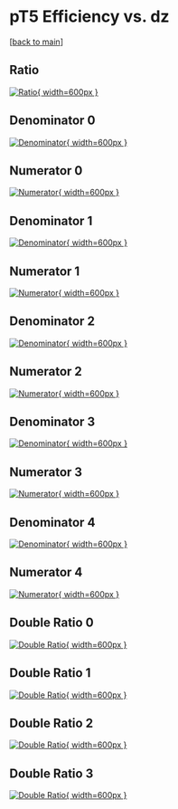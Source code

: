 # pT5 Efficiency vs. dz

[[back to main](./)]



## Ratio

[![Ratio](../mtv/var/pT5_vtr_211_-1_eff_dz.png){ width=600px }](../mtv/var/pT5_vtr_211_-1_eff_dz.pdf)

## Denominator 0

[![Denominator](../mtv/den/pT5_vtr_211_-1_eff_dz_den0.png){ width=600px }](../mtv/den/pT5_vtr_211_-1_eff_dz_den0.pdf)

## Numerator 0

[![Numerator](../mtv/num/pT5_vtr_211_-1_eff_dz_num0.png){ width=600px }](../mtv/num/pT5_vtr_211_-1_eff_dz_num0.pdf)

## Denominator 1

[![Denominator](../mtv/den/pT5_vtr_211_-1_eff_dz_den1.png){ width=600px }](../mtv/den/pT5_vtr_211_-1_eff_dz_den1.pdf)

## Numerator 1

[![Numerator](../mtv/num/pT5_vtr_211_-1_eff_dz_num1.png){ width=600px }](../mtv/num/pT5_vtr_211_-1_eff_dz_num1.pdf)

## Denominator 2

[![Denominator](../mtv/den/pT5_vtr_211_-1_eff_dz_den2.png){ width=600px }](../mtv/den/pT5_vtr_211_-1_eff_dz_den2.pdf)

## Numerator 2

[![Numerator](../mtv/num/pT5_vtr_211_-1_eff_dz_num2.png){ width=600px }](../mtv/num/pT5_vtr_211_-1_eff_dz_num2.pdf)

## Denominator 3

[![Denominator](../mtv/den/pT5_vtr_211_-1_eff_dz_den3.png){ width=600px }](../mtv/den/pT5_vtr_211_-1_eff_dz_den3.pdf)

## Numerator 3

[![Numerator](../mtv/num/pT5_vtr_211_-1_eff_dz_num3.png){ width=600px }](../mtv/num/pT5_vtr_211_-1_eff_dz_num3.pdf)

## Denominator 4

[![Denominator](../mtv/den/pT5_vtr_211_-1_eff_dz_den4.png){ width=600px }](../mtv/den/pT5_vtr_211_-1_eff_dz_den4.pdf)

## Numerator 4

[![Numerator](../mtv/num/pT5_vtr_211_-1_eff_dz_num4.png){ width=600px }](../mtv/num/pT5_vtr_211_-1_eff_dz_num4.pdf)

## Double Ratio 0

[![Double Ratio](../mtv/ratio/pT5_vtr_211_-1_eff_dz_ratio0.png){ width=600px }](../mtv/ratio/pT5_vtr_211_-1_eff_dz_ratio0.pdf)

## Double Ratio 1

[![Double Ratio](../mtv/ratio/pT5_vtr_211_-1_eff_dz_ratio1.png){ width=600px }](../mtv/ratio/pT5_vtr_211_-1_eff_dz_ratio1.pdf)

## Double Ratio 2

[![Double Ratio](../mtv/ratio/pT5_vtr_211_-1_eff_dz_ratio2.png){ width=600px }](../mtv/ratio/pT5_vtr_211_-1_eff_dz_ratio2.pdf)

## Double Ratio 3

[![Double Ratio](../mtv/ratio/pT5_vtr_211_-1_eff_dz_ratio3.png){ width=600px }](../mtv/ratio/pT5_vtr_211_-1_eff_dz_ratio3.pdf)

